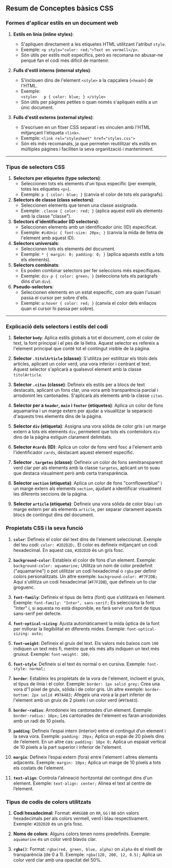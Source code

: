 ## Resum de Conceptes bàsics CSS 

### **Formes d'aplicar estils en un document web**

1. **Estils en línia (inline styles)**:
    
    - S'apliquen directament a les etiquetes HTML utilitzant l'atribut `style`.
    - Exemple: `<p style="color: red;">Text en vermell</p>`.
    - Són útils per estils molt específics, però es recomana no abusar-ne perquè fan el codi més difícil de mantenir.
2. **Fulls d'estil interns (internal styles)**:
    
    - S'inclouen dins de l'element `<style>` a la capçalera (`<head>`) de l'HTML.
    - Exemple:   
        `<style>   p { color: blue; } </style>`
    - Són útils per pàgines petites o quan només s'apliquen estils a un únic document.
3. **Fulls d'estil externs (external styles)**:
    
    - S'escriuen en un fitxer CSS separat i es vinculen amb l'HTML mitjançant l'etiqueta `<link>`.
    - Exemple:
		`<link rel="stylesheet" href="styles.css">`
    - Són els més recomanats, ja que permeten reutilitzar els estils en múltiples pàgines i faciliten la seva organització i manteniment.

---

### **Tipus de selectors CSS**

1. **Selectors per etiquetes (type selectors)**:
    - Seleccionen tots els elements d'un tipus específic (per exemple, totes les etiquetes `<p>`).
    - Exemple: `p { color: blue; }` (canvia el color de tots els paràgrafs).
2. **Selectors de classe (class selectors)**:
    - Seleccionen elements que tenen una classe assignada.
    - Exemple: `.classe { color: red; }` (aplica aquest estil als elements amb la classe "classe").
3. **Selectors d'identificador (ID selectors)**:
    - Seleccionen elements amb un identificador únic (ID) especificat.
    - Exemple: `#idUnic { font-size: 20px; }` (canvia la mida de lletra de l'element amb aquest ID).
4. **Selectors universals**:
    - Seleccionen tots els elements del document.
    - Exemple: `* { margin: 0; padding: 0; }` (aplica aquests estils a tots els elements).
5. **Selectors combinats**:
    - Es poden combinar selectors per fer seleccions més específiques.
    - Exemple: `div p { color: green; }` (selecciona tots els paràgrafs dins d'un `div`).
6. **Pseudo-selectors**:
    - Seleccionen elements en un estat específic, com ara quan l'usuari passa el cursor per sobre d'ells.
    - Exemple: `a:hover { color: red; }` (canvia el color dels enllaços quan el cursor hi passa per sobre).

---

### **Explicació dels selectors i estils del codi**

1. **Selector `body`**: Aplica estils globals a tot el document, com el color de text, la font principal i el pes de la lletra. Aquest selector es refereix a l'element principal que conté tot el contingut visible de la pàgina.
    
2. **Selector `.titolArticle` (classe)**: S'utilitza per estilitzar els títols dels articles, aplicant un color verd, una vora inferior i centrant el text. Aquest selector s'aplicarà a qualsevol element amb la classe `titolArticle`.
    
3. **Selector `.citas` (classe)**: Defineix els estils per a blocs de text destacats, aplicant un fons clar, una vora amb transparència parcial i arrodonint les cantonades. S'aplicarà als elements amb la classe `citas`.
    
4. **Selector per a `header`, `main` i `footer` (etiquetes)**: Aplica un color de fons aquamarina i un marge extern per ajudar a visualitzar la separació d'aquests tres elements dins de la pàgina.
    
5. **Selector `div` (etiqueta)**: Assigna una vora sòlida de color gris i un marge extern a tots els elements `div`, permetent que tots els contenidors `div` dins de la pàgina estiguin clarament delimitats.
    
6. **Selector `#cards` (ID)**: Aplica un color de fons verd fosc a l'element amb l'identificador `cards`, destacant aquest element específic.
    
7. **Selector `.targetes` (classe)**: Defineix un color de fons semitransparent verd clar per als elements amb la classe `targetes`, aplicant un to suau que destaca visualment però amb certa transparència.
    
8. **Selector `section` (etiqueta)**: Aplica un color de fons "cornflowerblue" i un marge extern als elements `section`, ajudant a identificar visualment les diferents seccions de la pàgina.
    
9. **Selector `article` (etiqueta)**: Defineix una vora sòlida de color blau i un marge extern per als elements `article`, per separar clarament aquests blocs de contingut dins del document.

### **Propietats CSS i la seva funció**

1. **`color`**: Defineix el color del text dins de l'element seleccionat. Exemple del teu codi: `color: #2D2D2D;`. El color es defineix mitjançant un codi hexadecimal. En aquest cas, `#2D2D2D` és un gris fosc.
    
2. **`background-color`**: Estableix el color de fons d'un element. Exemple: `background-color: aquamarine;` Utilitza un nom de color predefinit ("aquamarine") o pot utilitzar un codi hexadecimal o `rgba` per definir colors personalitzats. Un altre exemple: `background-color: #F7F2DB;` Aquí s'utilitza un codi hexadecimal (`#F7F2DB`), que defineix un to clar groguenc.
    
3. **`font-family`**: Defineix el tipus de lletra (font) que s’utilitzarà en l’element. Exemple: `font-family: "Inter", sans-serif;` Es selecciona la font "Inter" i, si aquesta no està disponible, es farà servir una font de tipus sans-serif per defecte.
    
4. **`font-optical-sizing`**: Ajusta automàticament la mida òptica de la font per millorar la llegibilitat en diferents mides. Exemple: `font-optical-sizing: auto;`
    
5. **`font-weight`**: Defineix el gruix del text. Els valors més baixos com `100` indiquen un text més fi, mentre que els més alts indiquen un text més gruixut. Exemple: `font-weight: 100;`
    
6. **`font-style`**: Defineix si el text és normal o en cursiva. Exemple: `font-style: normal;`
    
7. **`border`**: Estableix les propietats de la vora de l'element, incloent el gruix, el tipus de línia i el color. Exemple: `border: 1px solid grey;` Crea una vora d'1 píxel de gruix, sòlida i de color gris. Un altre exemple: `border-bottom: 2px solid #97A483;` Afegeix una vora a la part inferior de l'element amb un gruix de 2 píxels i un color verd (`#97A483`).
    
8. **`border-radius`**: Arrodoneix les cantonades d’un element. Exemple: `border-radius: 10px;` Les cantonades de l'element es faran arrodonides amb un radi de 10 píxels.
    
9. **`padding`**: Defineix l’espai intern (interior) entre el contingut d’un element i la seva vora. Exemple: `padding: 20px;` Aplica un espai de 20 píxels dins de l’element. En un altre cas: `padding: 10px 0;` Aplica un espaiat vertical de 10 píxels a la part superior i inferior de l'element.
    
10. **`margin`**: Defineix l’espai extern (fora) entre l'element i altres elements adjacents. Exemple: `margin: 10px;` Aplica un marge de 10 píxels a tots els costats de l'element.
    
11. **`text-align`**: Controla l'alineació horitzontal del contingut dins d'un element. Exemple: `text-align: center;` Alinea el text al centre de l’element.
    

### **Tipus de codis de colors utilitzats**

1. **Codi hexadecimal**: Format: `#RRGGBB` on `RR`, `GG` i `BB` són valors hexadecimals per als colors vermell, verd i blau respectivament. Exemple: `#2D2D2D` és un gris fosc.
    
2. **Noms de colors**: Alguns colors tenen noms predefinits. Exemple: `aquamarine` és un color verd blavós clar.
    
3. **`rgba()`**: Format: `rgba(red, green, blue, alpha)` on `alpha` és el nivell de transparència (de 0 a 1). Exemple: `rgba(120, 200, 12, 0.5);` Aplica un color verd clar amb una opacitat del 50%.
